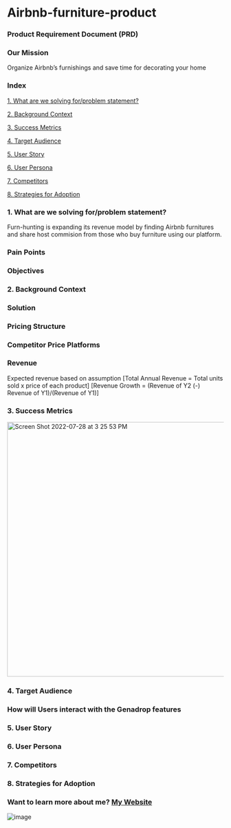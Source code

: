 # Airbnb-furniture-product


### Product Requirement Document (PRD)

### Our Mission
Organize Airbnb’s furnishings and save time for decorating your home


### Index

   [1. What are we solving for/problem statement?](https://github.com/Cay0331/Airbnb-furniture-profuct/edit/main/README.md#L20)
   
   [2. Background Context](https://github.com/Cay0331/Airbnb-furniture-profuct/edit/main/README.md#L27)
   
   [3. Success Metrics](https://github.com/Cay0331/Airbnb-furniture-profuct/edit/main/README.md#L41)
   
   [4. Target Audience](https://github.com/Cay0331/Airbnb-furniture-profuct/edit/main/README.md#L45)
   
   [5. User Story](https://github.com/Cay0331/Airbnb-furniture-profuct/edit/main/README.md#L51)
   
   [6. User Persona](https://github.com/Cay0331/Airbnb-furniture-profuct/edit/main/README.md#L54)
   
   [7. Competitors](https://github.com/Cay0331/Airbnb-furniture-profuct/edit/main/README.md#L57)
   
   [8. Strategies for Adoption](https://github.com/Cay0331/Airbnb-furniture-profuct/edit/main/README.md#L60)
   

### 1. What are we solving for/problem statement?
Furn-hunting is expanding its revenue model by finding Airbnb furnitures and share host commision from those who buy furniture using our platform.

###       Pain Points

###       Objectives

### 2. Background Context

###       Solution

###       Pricing Structure

###       Competitor Price Platforms

###       Revenue
Expected revenue based on assumption 
[Total Annual Revenue = Total units sold x price of each product]
[Revenue Growth = (Revenue of Y2 (-) Revenue of Y1)/(Revenue of Y1)]


### 3. Success Metrics

<img width="591" alt="Screen Shot 2022-07-28 at 3 25 53 PM" src="https://user-images.githubusercontent.com/51731106/181632710-cc91dfe5-28be-4724-955e-e8a20a8db917.png">

### 4. Target Audience


### How will Users interact with the Genadrop features


### 5. User Story


### 6. User Persona


### 7. Competitors


### 8. Strategies for Adoption





### Want to learn more about me? [My Website](https://caychencom.wordpress.com/)

![image](https://user-images.githubusercontent.com/51731106/181639351-50d39e03-70a8-4b0b-8a46-d3ae673b8ba8.png)



